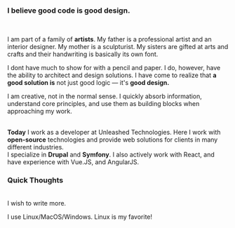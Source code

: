 ### I believe good code is good design.
<br>

I am part of a family of **artists**. My father is a professional artist and an interior designer. My mother is a
 sculpturist. My sisters are gifted at arts and crafts and their handwriting is basically its own font.

I dont have much to show for with a pencil and paper. I do, however, have the ability to architect and design
 solutions. I have come to realize that **a good solution is** not just good logic — it's **good design.**

I am creative, not in the normal sense. I quickly absorb information, understand core principles, and use them
 as building blocks when approaching my work.
<br>
<br>

**Today** I work as a developer at Unleashed Technologies. Here I work with **open-source** technologies and provide web
 solutions for clients in many different industries.  
 I specialize in **Drupal** and **Symfony**. I also actively work with React, and have experience with Vue.JS, 
and AngularJS.
<br>

### Quick Thoughts
<br>
I wish to write more.

I use Linux/MacOS/Windows. Linux is my favorite!

